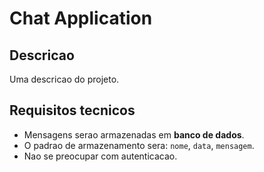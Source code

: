 
# Chat Application

## Descricao

Uma descricao do projeto.

## Requisitos tecnicos

- Mensagens serao armazenadas em **banco de dados**.
- O padrao de armazenamento sera: `nome`, `data`, `mensagem`.
- Nao se preocupar com autenticacao.